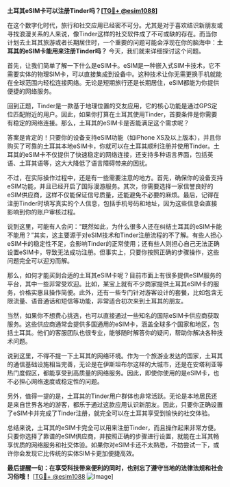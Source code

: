 **土耳其eSIM卡可以注册Tinder吗？[[TG💪+ @esim1088](https://t.me/s/esim1088)]**

在这个数字化时代，旅行和社交应用已经密不可分。尤其是对于喜欢结识新朋友或寻找浪漫关系的人来说，像Tinder这样的社交软件成了不可或缺的存在。而当你计划去土耳其旅游或者长期居住时，一个重要的问题可能会浮现在你的脑海中：**土耳其的eSIM卡能用来注册Tinder吗？** 今天，我们就来详细探讨这个问题。

首先，让我们简单了解一下什么是eSIM卡。eSIM是一种嵌入式SIM卡技术，它不需要实体的物理SIM卡，可以直接集成到设备中。这种技术让你无需更换手机就能在全球范围内轻松连接网络。无论是短期旅行还是长期居住，eSIM都能为你提供便捷的网络服务。

回到正题，Tinder是一款基于地理位置的交友应用，它的核心功能是通过GPS定位匹配附近的用户。因此，如果你打算在土耳其使用Tinder，首要条件是你需要有稳定的网络连接。那么，土耳其的eSIM卡是否能满足这个需求呢？

答案是肯定的！只要你的设备支持eSIM功能（如iPhone XS及以上版本），并且你购买了可靠的土耳其本地eSIM卡，你就可以在土耳其顺利注册并使用Tinder。土耳其的eSIM卡不仅提供了快速稳定的网络连接，还支持多种语言界面，包括英语、土耳其语等，这大大降低了语言障碍带来的困扰。

不过，在实际操作过程中，还是有一些需要注意的地方。首先，确保你的设备支持eSIM功能，并且已经开启了国际漫游服务。其次，你需要选择一家信誉良好的eSIM供应商，这样不仅能保证信号质量，还能避免不必要的麻烦。最后，记得在注册Tinder时填写真实的个人信息，包括手机号码和地址，因为这些信息会直接影响到你的账户审核过程。

说到这里，可能有人会问：“既然如此，为什么很多人还在纠结土耳其的eSIM卡能不能用？”其实，这主要源于对eSIM技术和Tinder注册流程的不了解。有些人担心eSIM卡的稳定性不足，会影响Tinder的正常使用；还有些人则担心自己无法正确设置eSIM卡，导致无法成功注册。但事实上，只要你按照正确的步骤操作，这些问题完全可以迎刃而解。

那么，如何才能买到合适的土耳其eSIM卡呢？目前市面上有很多提供eSIM服务的平台，其中一些非常受欢迎。比如，某宝上就有不少商家提供土耳其eSIM卡的服务，价格实惠且操作简便。此外，还有一些专门针对游客设计的套餐，比如包含无限流量、语音通话和短信等功能，非常适合初次来到土耳其的朋友。

当然，如果你不想费心挑选，也可以直接通过一些知名的国际eSIM卡供应商获取服务。这些供应商通常会提供多国通用的eSIM卡，涵盖全球多个国家和地区，包括土耳其。他们的客服团队也很专业，能够随时解答你的疑问，帮助你解决各种技术问题。

说到这里，不得不提一下土耳其的网络环境。作为一个旅游业发达的国家，土耳其的通信基础设施相当完善，无论是在伊斯坦布尔这样的大城市，还是在安塔利亚等热门度假区，都能享受到高质量的网络服务。因此，即使你使用的是eSIM卡，也不必担心网络速度或稳定性的问题。

另外，值得一提的是，土耳其的Tinder用户群体也非常活跃。无论是本地居民还是来自世界各地的游客，都乐于通过这款应用认识新朋友。因此，只要你正确设置了eSIM卡并完成了Tinder注册，就完全可以在土耳其享受到愉快的社交体验。

总结来说，土耳其的eSIM卡完全可以用来注册Tinder，而且操作起来非常方便。只要你选择了靠谱的eSIM供应商，并按照正确的步骤进行设置，就能在土耳其畅享优质的网络服务和社交体验。如果你对eSIM卡还不太熟悉，不妨尝试一下，或许你会发现它比传统的实体SIM卡更加便捷高效。

**最后提醒一句：在享受科技带来便利的同时，也别忘了遵守当地的法律法规和社会习俗哦！** [[TG💪+ @esim1088](https://t.me/s/esim1088) ![Image](https://i.postimg.cc/4NQfJmqS/Snipaste-2025-05-13-00-14-12.png)]